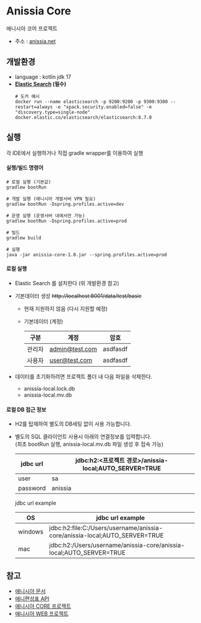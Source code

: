 # Anissia Core
애니시아 코어 프로젝트
- 주소 : [anissia.net](https://anissia.net)

## 개발환경
* language : kotlin jdk 17
* **[Elastic Search](https://www.elastic.co) (필수)**
  ```
  # 도커 예시
  docker run --name elasticsearch -p 9200:9200 -p 9300:9300 --restart=always -e "xpack.security.enabled=false" -e "discovery.type=single-node"  docker.elastic.co/elasticsearch/elasticsearch:8.7.0
  ```

## 실행
각 IDE에서 실행하거나 직접 gradle wrapper를 이용하여 실행


#### 실행/빌드 명령어
```
# 로컬 실행 (기본값)
gradlew bootRun

# 개발 실행 (애니시아 개발서버 VPN 필요)
gradlew bootRun -Dspring.profiles.active=dev

# 운영 실행 (운영서버 내에서만 가능)
gradlew bootRun -Dspring.profiles.active=prod

# 빌드
gradlew build

# 실행
java -jar anissia-core-1.0.jar --spring.profiles.active=prod
```

#### 로컬 실행
- Elastic Search 를 설치한다 (위 개발환경 참고)
- 기본데이터 생성 ~~http://localhost:8001/data/test/basic~~
    - 현재 지원하지 않음 (다시 지원할 예정)
    - 기본데이터 (계정)
      
      |구분|계정|암호|
      |---|---|---|
      |관리자|admin@test.com|asdfasdf|
      |사용자|user@test.com|asdfasdf|
    
- 데이터를 초기화하려면 프로젝트 폴더 내 다음 파일을 삭제한다.
    - anissia-local.lock.db
    - anissia-local.mv.db


#### 로컬 DB 접근 정보
   - H2를 탑재하여 별도의 DB세팅 없이 사용 가능합니다.
   - 별도의 SQL 클라이언트 사용시 아래의 연결정보를 입력합니다.\
     (최초 bootRun 실행, anissia-local.mv.db 파일 생성 후 접속 가능)
      
      |jdbc url| jdbc:h2:<프로젝트 경로>/anissia-local;AUTO_SERVER=TRUE |
      |--------------------------------------------------|---|
      |user| sa                                               |
      |password| anissia                                          |
      
      jdbc url example
      
      |OS|jdbc url example|
      |---|---|
      |windows|jdbc:h2:file:C:/Users/username/anissia-core/anissia-local;AUTO_SERVER=TRUE|
      |mac|jdbc:h2:/Users/username/anissia-core/anissia-local;AUTO_SERVER=TRUE|


## 참고 
* [애니시아 문서](https://github.com/anissia-net/document)
* [애니편성표 API](https://github.com/anissia-net/document/blob/main/api_anime_schdule.md)
* [애니시아 CORE 프로젝트](https://github.com/anissia-net/anissia-core)
* [애니시아 WEB 프로젝트](https://github.com/anissia-net/anissia-web)

